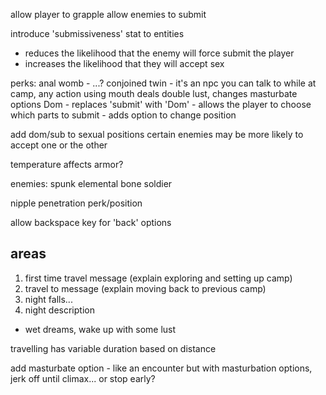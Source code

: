 allow player to grapple
allow enemies to submit

introduce 'submissiveness' stat to entities
 - reduces the likelihood that the enemy will force submit the player
 - increases the likelihood that they will accept sex

perks:
anal womb - ...?
conjoined twin - it's an npc you can talk to while at camp, any action using mouth deals double lust, changes masturbate options
Dom - replaces 'submit' with 'Dom' - allows the player to choose which parts to submit
    - adds option to change position

add dom/sub to sexual positions
certain enemies may be more likely to accept one or the other

temperature affects armor?

enemies:
spunk elemental
bone soldier

nipple penetration perk/position


allow backspace key for 'back' options


## areas

1. first time travel message (explain exploring and setting up camp)
2. travel to message (explain moving back to previous camp)
3. night falls...
4. night description

- wet dreams, wake up with some lust

travelling has variable duration based on distance

add masturbate option - like an encounter but with masturbation options, jerk off until climax... or stop early?